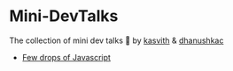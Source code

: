 # Mini-DevTalks

The collection of mini dev talks 🦄 by [kasvith](https://github.com/kasvith) & [dhanushkac](https://github.com/dhanushkac)

- [Few drops of Javascript]('https://github.com/eveningdevtalks/Mini-DevTalks/tree/main/few-drops-of-javascript')
